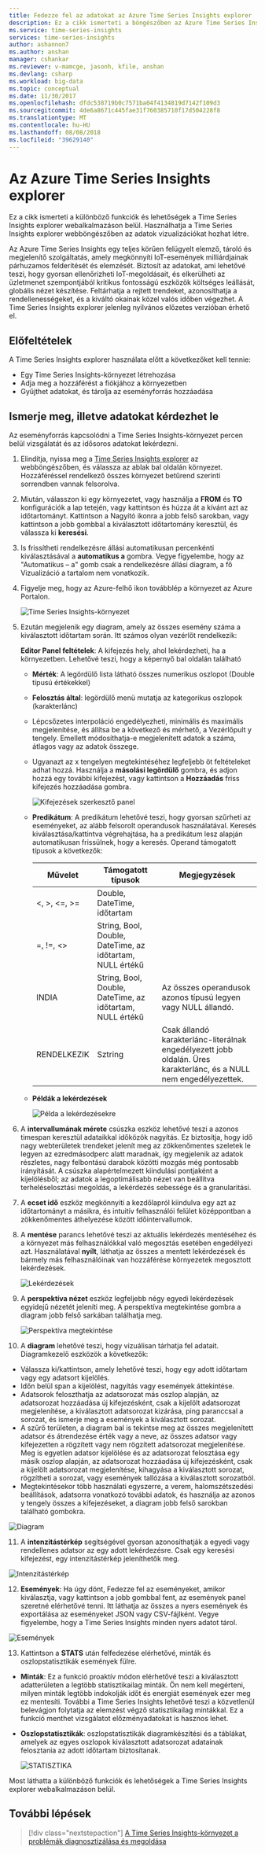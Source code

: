 ```yaml
---
title: Fedezze fel az adatokat az Azure Time Series Insights explorer |} A Microsoft Docs
description: Ez a cikk ismerteti a böngészőben az Azure Time Series Insights explorer segítségével gyorsan megjelenítheti a globális a big data- és az IoT-környezet ellenőrzése.
ms.service: time-series-insights
services: time-series-insights
author: ashannon7
ms.author: anshan
manager: cshankar
ms.reviewer: v-mamcge, jasonh, kfile, anshan
ms.devlang: csharp
ms.workload: big-data
ms.topic: conceptual
ms.date: 11/30/2017
ms.openlocfilehash: dfdc538719b0c7571ba04f4134819d7142f109d3
ms.sourcegitcommit: 4de6a8671c445fae31f760385710f17d504228f8
ms.translationtype: MT
ms.contentlocale: hu-HU
ms.lasthandoff: 08/08/2018
ms.locfileid: "39629140"
---
```

# <a name="azure-time-series-insights-explorer"></a>Az Azure Time Series Insights explorer
Ez a cikk ismerteti a különböző funkciók és lehetőségek a Time Series Insights explorer webalkalmazáson belül. Használhatja a Time Series Insights explorer webböngészőben az adatok vizualizációkat hozhat létre.
 
Az Azure Time Series Insights egy teljes körűen felügyelt elemző, tároló és megjelenítő szolgáltatás, amely megkönnyíti IoT-események milliárdjainak párhuzamos felderítését és elemzését. Biztosít az adatokat, ami lehetővé teszi, hogy gyorsan ellenőrizheti IoT-megoldásait, és elkerülheti az üzletmenet szempontjából kritikus fontosságú eszközök költséges leállását, globális nézet készítése. Feltárhatja a rejtett trendeket, azonosíthatja a rendellenességeket, és a kiváltó okainak közel valós időben végezhet. A Time Series Insights explorer jelenleg nyilvános előzetes verzióban érhető el.

## <a name="prerequisites"></a>Előfeltételek

A Time Series Insights explorer használata előtt a következőket kell tennie:
- Egy Time Series Insights-környezet létrehozása
- Adja meg a hozzáférést a fiókjához a környezetben
- Gyűjthet adatokat, és tárolja az eseményforrás hozzáadása

## <a name="explore-and-query-data"></a>Ismerje meg, illetve adatokat kérdezhet le
Az eseményforrás kapcsolódni a Time Series Insights-környezet percen belül vizsgálatát és az idősoros adatokat lekérdezni.

1. Elindítja, nyissa meg a [Time Series Insights explorer](https://insights.timeseries.azure.com/) az webböngészőben, és válassza az ablak bal oldalán környezet. Hozzáféréssel rendelkező összes környezet betűrend szerinti sorrendben vannak felsorolva.

2. Miután, válasszon ki egy környezetet, vagy használja a **FROM** és **TO** konfigurációk a lap tetején, vagy kattintson és húzza át a kívánt azt az időtartományt.  Kattintson a Nagyító ikonra a jobb felső sarokban, vagy kattintson a jobb gombbal a kiválasztott időtartomány keresztül, és válassza ki **keresési**.  

3. Is frissítheti rendelkezésre állási automatikusan percenkénti kiválasztásával a **automatikus a** gombra.  Vegye figyelembe, hogy az "Automatikus – a" gomb csak a rendelkezésre állási diagram, a fő Vizualizáció a tartalom nem vonatkozik.

4. Figyelje meg, hogy az Azure-felhő ikon továbblép a környezet az Azure Portalon.

   ![Time Series Insights-környezet](media/time-series-insights-explorer/explorer1.png)

5. Ezután megjelenik egy diagram, amely az összes esemény száma a kiválasztott időtartam során.  Itt számos olyan vezérlőt rendelkezik:

    **Editor Panel feltételek**: A kifejezés hely, ahol lekérdezheti, ha a környezetben.  Lehetővé teszi, hogy a képernyő bal oldalán található 
      - **Mérték**: A legördülő lista látható összes numerikus oszlopot (Double típusú értékekkel)
      - **Felosztás által**: legördülő menü mutatja az kategorikus oszlopok (karakterlánc)
      - Lépcsőzetes interpoláció engedélyezheti, minimális és maximális megjelenítése, és állítsa be a következő és mérhető, a Vezérlőpult y tengely.  Emellett módosíthatja-e megjelenített adatok a száma, átlagos vagy az adatok összege.
      - Ugyanazt az x tengelyen megtekintéséhez legfeljebb öt feltételeket adhat hozzá.  Használja a **másolási legördülő** gombra, és adjon hozzá egy további kifejezést, vagy kattintson a **Hozzáadás** friss kifejezés hozzáadása gombra.
     
        ![Kifejezések szerkesztő panel](media/time-series-insights-explorer/explorer2.png)

      - **Predikátum**: A predikátum lehetővé teszi, hogy gyorsan szűrheti az eseményeket, az alább felsorolt operandusok használatával. Keresés kiválasztása/kattintva végrehajtása, ha a predikátum lesz alapján automatikusan frissülnek, hogy a keresés.      Operand támogatott típusok a következők:

         |Művelet  |Támogatott típusok  |Megjegyzések  |
         |---------|---------|---------|
         |<, >, <=, >=     |  Double, DateTime, időtartam       |         |
         |=, !=, <>     | String, Bool, Double, DateTime, az időtartam, NULL értékű        |         |
         |INDIA     | String, Bool, Double, DateTime, az időtartam, NULL értékű        |  Az összes operandusok azonos típusú legyen vagy NULL állandó.        |
         |RENDELKEZIK     | Sztring        |  Csak állandó karakterlánc-literálnak engedélyezett jobb oldalán. Üres karakterlánc, és a NULL nem engedélyezettek.       |

      - **Példák a lekérdezések**
      
         ![Példa a lekérdezésekre](media/time-series-insights-explorer/explorer9.png)

6. A **intervallumának mérete** csúszka eszköz lehetővé teszi a azonos timespan keresztül adataikkal időközök nagyítás.  Ez biztosítja, hogy idő nagy webterületek trendeket jelenít meg az zökkenőmentes szeletek le legyen az ezredmásodperc alatt maradnak, így megjelenik az adatok részletes, nagy felbontású darabok közötti mozgás még pontosabb irányítását. A csúszka alapértelmezett kiindulási pontjaként a kijelölésből; az adatok a legoptimálisabb nézet van beállítva terheléselosztási megoldás, a lekérdezés sebessége és a granularitási.

7. A **ecset idő** eszköz megkönnyíti a kezdőlapról kiindulva egy azt az időtartományt a másikra, és intuitív felhasználói felület középpontban a zökkenőmentes áthelyezése között időintervallumok.

8. A **mentése** parancs lehetővé teszi az aktuális lekérdezés mentéséhez és a környezet más felhasználókkal való megosztás esetében engedélyezi azt. Használatával **nyílt**, láthatja az összes a mentett lekérdezések és bármely más felhasználóinak van hozzáférése környezetek megosztott lekérdezések. 

   ![Lekérdezések](media/time-series-insights-explorer/explorer3.png)

9. A **perspektíva nézet** eszköz legfeljebb négy egyedi lekérdezések egyidejű nézetét jeleníti meg. A perspektíva megtekintése gombra a diagram jobb felső sarkában találhatja meg.  

   ![Perspektíva megtekintése](media/time-series-insights-explorer/explorer4.png)

10. A **diagram** lehetővé teszi, hogy vizuálisan tárhatja fel adatait. Diagramkezelő eszközök a következők:

   - Válassza ki/kattintson, amely lehetővé teszi, hogy egy adott időtartam vagy egy adatsort kijelölés.  
   - Időn belül span a kijelölést, nagyítás vagy események áttekintése.  
   - Adatsorok feloszthatja az adatsorozat más oszlop alapján, az adatsorozat hozzáadása új kifejezésként, csak a kijelölt adatsorozat megjelenítése, a kiválasztott adatsorozat kizárása, ping paranccsal a sorozat, és ismerje meg a események a kiválasztott sorozat.
   - A szűrő területen, a diagram bal is tekintse meg az összes megjelenített adatsor és átrendezése érték vagy a neve, az összes adatsor vagy kifejezetten a rögzített vagy nem rögzített adatsorozat megjelenítése.  Meg is egyetlen adatsor kijelölése és az adatsorozat felosztása egy másik oszlop alapján, az adatsorozat hozzáadása új kifejezésként, csak a kijelölt adatsorozat megjelenítése, kihagyása a kiválasztott sorozat, rögzítheti a sorozat, vagy események tallózása a kiválasztott sorozatból.
   - Megtekintésekor több használati egyszerre, a verem, halomszétszedési beállítások, adatsorra vonatkozó további adatok, és használja az azonos y tengely összes a kifejezéseket, a diagram jobb felső sarokban található gombokra.
 
   ![Diagram](media/time-series-insights-explorer/explorer5.png) 

11. A **intenzitástérkép** segítségével gyorsan azonosíthatják a egyedi vagy rendellenes adatsor az egy adott lekérdezésre. Csak egy keresési kifejezést, egy intenzitástérkép jeleníthetők meg.    

   ![Intenzitástérkép](media/time-series-insights-explorer/explorer6.png)

12. **Események**: Ha úgy dönt, Fedezze fel az eseményeket, amikor kiválasztja, vagy kattintson a jobb gombbal fent, az események panel szeretné elérhetővé tenni.  Itt láthatja az összes a nyers események és exportálása az eseményeket JSON vagy CSV-fájlként. Vegye figyelembe, hogy a Time Series Insights minden nyers adatot tárol.

   ![Események](media/time-series-insights-explorer/explorer7.png)

13. Kattintson a **STATS** után felfedezése elérhetővé, minták és oszlopstatisztikák események fülre.  

   - **Minták**: Ez a funkció proaktív módon elérhetővé teszi a kiválasztott adatterületen a legtöbb statisztikailag minták. Ön nem kell megérteni, milyen minták legtöbb indokolják időt és energiát események ezer meg ez mentesíti. További a Time Series Insights lehetővé teszi a közvetlenül belevágjon folytatja az elemzést végző statisztikailag mintákkal. Ez a funkció menthet vizsgálatot előzményadatokat is hasznos lehet. 

   - **Oszlopstatisztikák**: oszlopstatisztikák diagramkészítési és a táblákat, amelyek az egyes oszlopok kiválasztott adatsorozat adatainak felosztania az adott időtartam biztosítanak.  
 
      ![STATISZTIKA](media/time-series-insights-explorer/explorer8.png) 

Most láthatta a különböző funkciók és lehetőségek a Time Series Insights explorer webalkalmazáson belül. 

## <a name="next-steps"></a>További lépések
> [!div class="nextstepaction"]
>[A Time Series Insights-környezet a problémák diagnosztizálása és megoldása](time-series-insights-diagnose-and-solve-problems.md)
